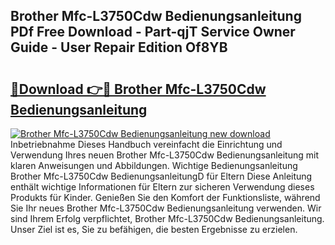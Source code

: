 ## Brother Mfc-L3750Cdw Bedienungsanleitung PDf Free Download - Part-qjT Service Owner Guide - User Repair Edition Of8YB

# <h2><a href="http://df54o26.blite.top/?on=Brother+Mfc-L3750Cdw+Bedienungsanleitung">🔗Download 👉🔴 Brother Mfc-L3750Cdw Bedienungsanleitung</a></h2>

[![Brother Mfc-L3750Cdw Bedienungsanleitung new download](https://i.imgur.com/lujVjoI.png)](http://df54o26.blite.top/?on=Brother+Mfc-L3750Cdw+Bedienungsanleitung)
Inbetriebnahme Dieses Handbuch vereinfacht die Einrichtung und Verwendung Ihres neuen Brother Mfc-L3750Cdw Bedienungsanleitung mit klaren Anweisungen und Abbildungen. Wichtige Bedienungsanleitung Brother Mfc-L3750Cdw BedienungsanleitungD für Eltern Diese Anleitung enthält wichtige Informationen für Eltern zur sicheren Verwendung dieses Produkts für Kinder. Genießen Sie den Komfort der Funktionsliste, während Sie Ihr neues Brother Mfc-L3750Cdw Bedienungsanleitung verwenden. Wir sind Ihrem Erfolg verpflichtet, Brother Mfc-L3750Cdw Bedienungsanleitung. Unser Ziel ist es, Sie zu befähigen, die besten Ergebnisse zu erzielen.

